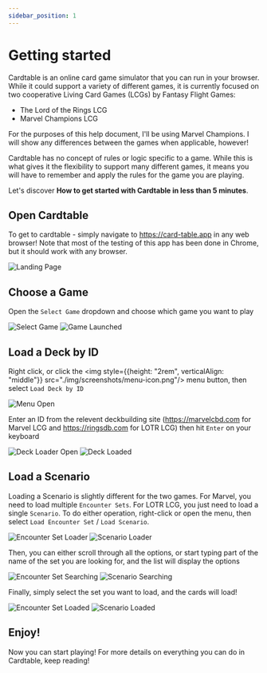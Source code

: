 ```yaml
---
sidebar_position: 1
---
```


# Getting started

Cardtable is an online card game simulator that you can run in your browser. While it could support a variety of different games, it is currently focused on two cooperative Living Card Games (LCGs) by Fantasy Flight Games:

- The Lord of the Rings LCG
- Marvel Champions LCG

For the purposes of this help document, I'll be using Marvel Champions. I will show any differences between the games when applicable, however!

Cardtable has no concept of rules or logic specific to a game. While this is what gives it the flexibility to support many different games, it means you will have to remember and apply the rules for the game you are playing.

Let's discover **How to get started with Cardtable in less than 5 minutes**.

## Open Cardtable

To get to cardtable - simply navigate to https://card-table.app in any web browser! Note that most of the testing of this app has been done in Chrome, but it should work with any browser.

![Landing Page](/img/screenshots/landing.png)

## Choose a Game

Open the `Select Game` dropdown and choose which game you want to play

![Select Game](/img/screenshots/select-game.png)
![Game Launched](/img/screenshots/mc/mc-base.png)

## Load a Deck by ID

Right click, or click the <img style={{height: "2rem", verticalAlign: "middle"}} src="./img/screenshots/menu-icon.png"/> menu button, then select `Load Deck by ID`

![Menu Open](/img/screenshots/mc/mc-menu-open.png)

Enter an ID from the relevent deckbuilding site (https://marvelcbd.com for Marvel LCG and https://ringsdb.com for LOTR LCG) then hit `Enter` on your keyboard

![Deck Loader Open](/img/screenshots/mc/mc-loading-deck.png)
![Deck Loaded](/img/screenshots/mc/mc-deck-loaded.png)

## Load a Scenario

Loading a Scenario is slightly different for the two games. For Marvel, you need to load multiple `Encounter Sets`. For LOTR LCG, you just need to load a single `Scenario`. To do either operation, right-click or open the menu, then select `Load Encounter Set` / `Load Scenario`.

![Encounter Set Loader](/img/screenshots/mc/mc-load-encounter.png)
![Scenario Loader](/img/screenshots/lotr/lotr-load-encounter.png)

Then, you can either scroll through all the options, or start typing part of the name of the set you are looking for, and the list will display the options

![Encounter Set Searching](/img/screenshots/mc/mc-encounter-search.png)
![Scenario Searching](/img/screenshots/lotr/lotr-encounter-search.png)

Finally, simply select the set you want to load, and the cards will load!

![Encounter Set Loaded](/img/screenshots/mc/mc-encounter-loaded.png)
![Scenario Loaded](/img/screenshots/lotr/lotr-encounter-loaded.png)

## Enjoy!

Now you can start playing! For more details on everything you can do in Cardtable, keep reading!
